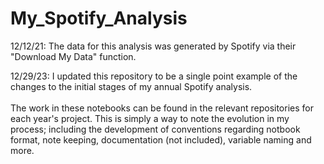 # My_Spotify_Analysis

12/12/21:
The data for this analysis was generated by Spotify via their "Download My Data" function.

12/29/23:
I updated this repository to be a single point example of the changes to the initial stages of my annual Spotify analysis.<br>
<br>
The work in these notebooks can be found in the relevant repositories for each year's project. This is simply a way to note the evolution in my process; including the development of conventions regarding notbook format, note keeping, documentation (not included), variable naming and more.
